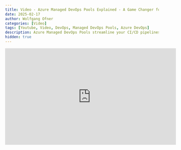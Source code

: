 ```yaml
---
title: Video - Azure Managed DevOps Pools Explained - A Game Changer for Hosting Agents
date: 2025-02-17
author: Wolfgang Ofner
categories: [Video]
tags: [Youtube, Video, DevOps, Managed DevOps Pools, Azure DevOps]
description: Azure Managed DevOps Pools streamline your CI/CD pipelines by providing scalable, secure, and fully managed build agents. 
hidden: true
---
```


<iframe width="560" height="315" src="https://www.youtube.com/embed/eLXb_DbYsUU" title="YouTube video player" frameborder="0" allow="accelerometer; autoplay; clipboard-write; encrypted-media; gyroscope; picture-in-picture; web-share" referrerpolicy="strict-origin-when-cross-origin" allowfullscreen></iframe>